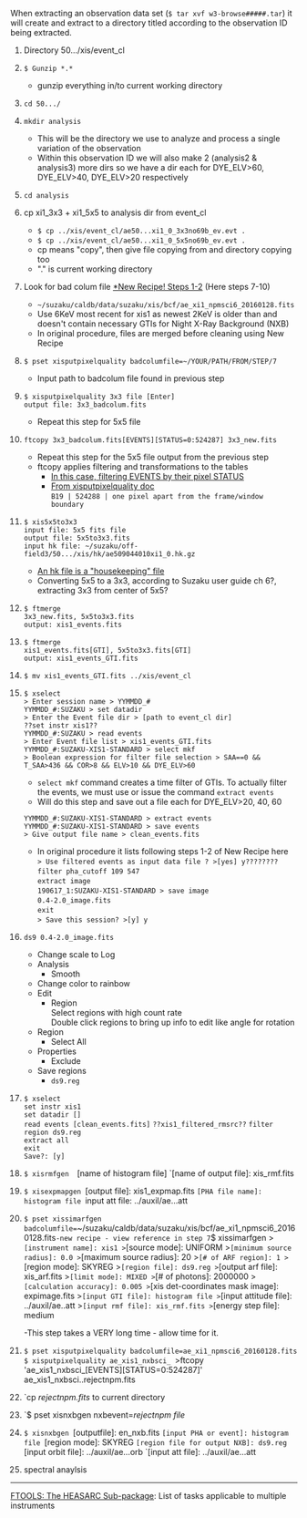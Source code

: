 When extracting an observation data set (`$ tar xvf w3-browse#####.tar`) it will create and extract to a directory titled according to the observation ID being extracted.


1. Directory 50.../xis/event_cl
2. `$ Gunzip *.*`
	- gunzip everything in/to current working directory
3. `cd 50.../`
4. `mkdir analysis`
	- This will be the directory we use to analyze and process a single variation of the observation
	- Within this observation ID we will also make 2 (analysis2 & analysis3) more dirs so we have a dir each for DYE\_ELV>60, DYE\_ELV>40, DYE\_ELV>20 respectively
5. `cd analysis`
6. cp xi1\_3x3 + xi1\_5x5 to analysis dir from event_cl  
	- `$ cp ../xis/event_cl/ae50...xi1_0_3x3no69b_ev.evt .`  
	- `$ cp ../xis/event_cl/ae50...xi1_0_5x5no69b_ev.evt .`  
	- cp means "copy", then give file copying from and directory copying too
	- "." is current working directory
7. Look for bad colum file [*New Recipe! Steps 1-2](https://heasarc.gsfc.nasa.gov/docs/suzaku/analysis/xisnxbnew.html) (Here steps 7-10)   
	- `~/suzaku/caldb/data/suzaku/xis/bcf/ae_xi1_npmsci6_20160128.fits`  
	- Use 6KeV most recent for xis1 as newest 2KeV is older than and doesn't contain necessary GTIs for Night X-Ray Background  (NXB)  
	- In original procedure, files are merged before cleaning using New Recipe
8. `$ pset xisputpixelquality badcolumfile=~/YOUR/PATH/FROM/STEP/7`
	- Input path to badcolum file found in previous step
9. `$ xisputpixelquality 3x3 file [Enter]`  
	``output file: 3x3_badcolum.fits``
	- Repeat this step for 5x5 file
10. `ftcopy 3x3_badcolum.fits[EVENTS][STATUS=0:524287] 3x3_new.fits`
	- Repeat this step for the 5x5 file output from the previous step
	- ftcopy applies filtering and transformations to the tables
		+ [In this case, filtering EVENTS by their pixel STATUS](https://heasarc.nasa.gov/docs/suzaku/processing/criteria_xis.html)
		+ [From xisputpixelquality doc](https://heasarc.gsfc.nasa.gov/lheasoft/ftools/headas/xisputpixelquality.txt)  
			`B19 | 524288 | one pixel apart from the frame/window boundary`

11. 
	`$ xis5x5to3x3`  
	`input file: 5x5 fits file`  
	`output file: 5x5to3x3.fits`  
	`input hk file: ~/suzaku/off-field3/50.../xis/hk/ae509044010xi1_0.hk.gz`  
	- [An hk file is a "housekeeping" file](https://heasarc.gsfc.nasa.gov/lheasoft/ftools/heasarc.html)
	- Converting 5x5 to a 3x3, according to Suzaku user guide ch 6?, extracting 3x3 from center of 5x5?
12. `$ ftmerge`  
	`3x3_new.fits, 5x5to3x3.fits`  
	`output: xis1_events.fits`  
13. `$ ftmerge`  
	``xis1_events.fits[GTI], 5x5to3x3.fits[GTI]``  
	`output: xis1_events_GTI.fits`  
14. `$ mv xis1_events_GTI.fits ../xis/event_cl`  

15. `$ xselect`  
	`> Enter session name > YYMMDD_#`  
	`YYMMDD_#:SUZAKU > set datadir`  
	`> Enter the Event file dir > [path to event_cl dir]`  
	`??set instr xis1??`  
	`YYMMDD_#:SUZAKU > read events`  
	`> Enter Event file list > xis1_events_GTI.fits`  
	`YYMMDD_#:SUZAKU-XIS1-STANDARD > select mkf`  
	`> Boolean expression for filter file selection > SAA==0 && T_SAA>436 && COR>8 && ELV>10 && DYE_ELV>60`  
	- `select mkf` command creates a time filter of GTIs. To actually filter the events, we must use or issue the command `extract events`  
	- Will do this step and save out a file each for DYE_ELV>20, 40, 60

	`YYMMDD_#:SUZAKU-XIS1-STANDARD > extract events`  
	`YYMMDD_#:SUZAKU-XIS1-STANDARD > save events`  
	`> Give output file name > clean_events.fits`  
	- In original procedure it lists following steps 1-2 of New Recipe here  
	`> Use filtered events as input data file ? >[yes] y????????`
	`filter pha_cutoff 109 547`  
	`extract image`  
	`190617_1:SUZAKU-XIS1-STANDARD > save image`  
	`0.4-2.0_image.fits`  
	`exit`  
	`> Save this session? >[y] y`  
16. `ds9 0.4-2.0_image.fits`  
	- Change scale to Log  
	- Analysis  
		+ Smooth  
	- Change color to rainbow  
	- Edit  
		+ Region  
		Select regions with high count rate  
		Double click regions to bring up info to edit like angle for rotation
	+ Region  
		* Select All  
	+ Properties  
		* Exclude  
	+ Save regions  
		* `ds9.reg`  
17. `$ xselect`  
	`set instr xis1`  
	`set datadir []`  
	`read events [clean_events.fits]` 
	`??xis1_filtered_rmsrc??` 
	`filter region ds9.reg`  
	`extract all`  
	`exit`  
	`Save?: [y]`
18. `$ xisrmfgen 
	`[name of histogram file]
	`[name of output file]: xis_rmf.fits
19. `$ xisexpmapgen
	`[output file]: xis1_expmap.fits
	`[PHA file name]: histogram file
	`input att file: ../auxil/ae...att
20. `$ pset xissimarfgen badcolumfile=`~/suzaku/caldb/data/suzaku/xis/bcf/ae_xi1_npmsci6_20160128.fits`
-new recipe - view reference in step 7
	`$ xissimarfgen
		>`[instrument name]: xis1
		>`[source mode]: UNIFORM
		>`[minimum source radius]: 0.0
		>`[maximum source radius]: 20
		>`[# of ARF region]: 1
		>`[region mode]: SKYREG
		>`[region file]: ds9.reg
		>`[output arf file]: xis_arf.fits
		>`[limit mode]: MIXED
		>`[# of photons]: 2000000
		>`[calculation accuracy]: 0.005
		>`[xis det-coordinates mask image]: expimage.fits
		>`[input GTI file]: histogram file
		>`[input attitude file]: ../auxil/ae..att
		>`[input rmf file]: xis_rmf.fits
		>`[energy step file]: medium
		
	-This step takes a VERY long time - allow time for it.
		
21. `$ pset xisputpixelquality badcolumfile=ae_xi1_npmsci6_20160128.fits`
	`$ xisputpixelquality ae_xis1_nxbsci_
	`>ftcopy 'ae_xis1_nxbsci_[EVENTS][STATUS=0:524287]' ae_xis1_nxbsci..rejectnpm.fits

22. `cp *rejectnpm.fits* to current directory

23. `$ pset xisnxbgen nxbevent=*rejectnpm file*

24. `$ xisnxbgen
	`[outputfile]: en_nxb.fits
	`[input PHA or event]: histogram file
	`[region mode]: SKYREG
	`[region file for output NXB]: ds9.reg
	`[input orbit file]: ../auxil/ae...orb
	`[input att file]: ../auxil/ae...att
	
25. spectral anaylsis





---
[FTOOLS: The HEASARC Sub-package](https://heasarc.gsfc.nasa.gov/lheasoft/ftools/heasarc.html): List of tasks applicable to multiple instruments
